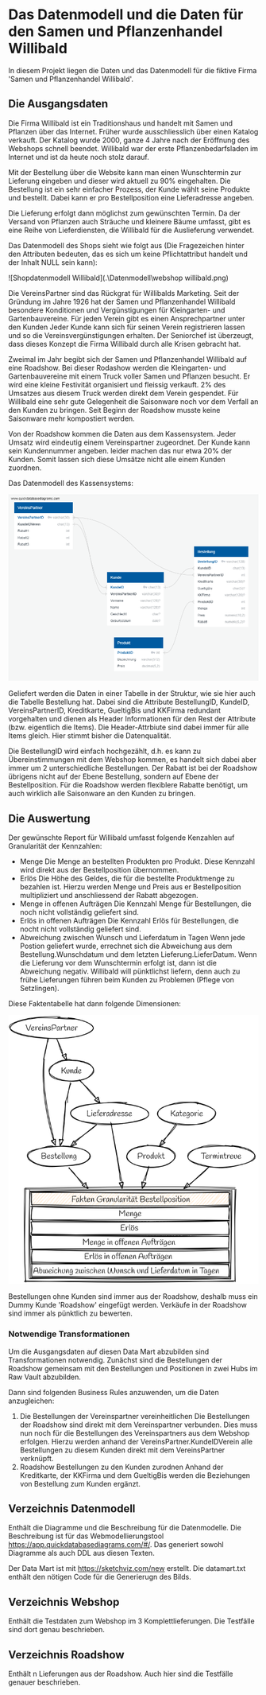 # Das Datenmodell und die Daten für den Samen und Pflanzenhandel Willibald

In diesem Projekt liegen die Daten und das Datenmodell für die fiktive Firma 'Samen und Pflanzenhandel Willibald'.

## Die Ausgangsdaten

Die Firma Willibald ist ein Traditionshaus und handelt mit Samen und Pflanzen über das Internet. Früher wurde ausschliesslich über einen Katalog verkauft. Der Katalog wurde 2000, ganze 4 Jahre nach der Eröffnung des Webshops schnell beendet. Willibald war der erste Pflanzenbedarfsladen im Internet und ist da heute noch stolz darauf.

Mit der Bestellung über die Website kann man einen Wunschtermin zur Lieferung eingeben und dieser wird aktuell zu 90% eingehalten. Die Bestellung ist ein sehr einfacher Prozess, der Kunde wählt seine Produkte und bestellt. Dabei kann er pro Bestellposition eine Lieferadresse angeben.

Die Lieferung erfolgt dann möglichst zum gewünschten Termin. Da der Versand von Pflanzen auch Sträuche und kleinere Bäume umfasst, gibt es eine Reihe von Lieferdiensten, die Willibald für die Auslieferung verwendet.

Das Datenmodell des Shops sieht wie folgt aus (Die Fragezeichen hinter den Attributen bedeuten, das es sich um keine Pflichtattribut handelt und der Inhalt NULL sein kann):

![Shopdatenmodell Willibald](.\Datenmodell\webshop willibald.png)

Die VereinsPartner sind das Rückgrat für Willibalds Marketing. Seit der Gründung im Jahre 1926 hat der Samen und Pflanzenhandel Willibald besondere Konditionen und Vergünstigungen für Kleingarten- und Gartenbauvereine. Für jeden Verein gibt es einen Ansprechpartner unter den Kunden Jeder Kunde kann sich für seinen Verein registrieren lassen und so die Vereinsvergünstigungen erhalten. Der Seniorchef ist überzeugt, dass dieses Konzept die Firma Willibald durch alle Krisen gebracht hat.

Zweimal im Jahr begibt sich der Samen und Pflanzenhandel Willibald auf eine Roadshow. Bei dieser Rodashow werden die Kleingarten- und Gartenbauvereine mit einem Truck voller Samen und Pflanzen besucht. Er wird eine kleine Festivität organisiert und fleissig verkauft. 2% des Umsatzes aus diesem Truck werden direkt dem Verein gespendet. Für Willibald eine sehr gute Gelegenheit die Saisonware noch vor dem Verfall an den Kunden zu bringen. Seit Beginn der Roadshow musste keine Saisonware mehr kompostiert werden. 

Von der Roadshow kommen die Daten aus dem Kassensystem. Jeder Umsatz wird eindeutig einem Vereinspartner zugeordnet. Der Kunde kann sein Kundennummer angeben. leider machen das nur etwa 20% der Kunden. Somit lassen sich diese Umsätze nicht alle einem Kunden zuordnen.

Das Datenmodell des Kassensystems:

![Datenmodell Kassensystem](Datenmodell\Roadashow.png)

Geliefert werden die Daten in einer Tabelle in der Struktur, wie sie hier auch die Tabelle Bestellung hat. Dabei sind die Attribute BestellungID, KundeID, VereinsPartnerID, Kreditkarte, GueltigBis und KKFirma redundant vorgehalten und dienen als Header Informationen für den Rest der Attribute (bzw. eigentlich die Items). Die Header-Attrbiute sind dabei immer für alle Items gleich. Hier stimmt bisher die Datenqualität.

Die BestellungID wird einfach hochgezählt, d.h. es kann zu Übereinstimmungen mit dem Webshop kommen, es handelt sich dabei aber immer um 2 unterschiedliche Bestellungen. Der Rabatt ist bei der Roadshow übrigens nicht auf der Ebene Bestellung, sondern auf Ebene der Bestellposition. Für die Roadshow werden flexiblere Rabatte benötigt, um auch wirklich alle Saisonware an den Kunden zu bringen.



## Die Auswertung

Der gewünschte Report für Willibald umfasst folgende Kenzahlen auf Granularität der Kennzahlen:

- Menge
  Die Menge an bestellten Produkten pro Produkt. Diese Kennzahl wird direkt aus der Bestellposition übernommen.
- Erlös
  Die Höhe des Geldes, die für die bestellte Produktmenge zu bezahlen ist. Hierzu werden Menge und Preis aus er Bestellposition multipliziert und anschliessend der Rabatt abgezogen.
- Menge in offenen Aufträgen
  Die Kennzahl Menge für Bestellungen, die noch nicht vollständig geliefert sind.
- Erlös in offenen Aufträgen
  Die Kennzahl Erlös für Bestellungen, die nocht nicht vollständig geliefert sind.
- Abweichung zwischen Wunsch und Lieferdatum in Tagen
  Wenn jede Postion geliefert wurde, errechnet sich die Abweichung aus dem Bestellung.Wunschdatum und dem letzten Lieferung.LieferDatum. Wenn die Lieferung vor dem Wunschtermin erfolgt ist, dann ist die Abweichung negativ. Willibald will pünktlichst liefern, denn auch zu frühe Lieferungen führen beim Kunden zu Problemen (Pflege von Setzlingen).

Diese Faktentabelle hat dann folgende Dimensionen:

![erster Data Mart für Willibald](Datenmodell\datamart.png)



Bestellungen ohne Kunden sind immer aus der Roadshow, deshalb muss ein Dummy Kunde 'Roadshow' eingefügt werden. Verkäufe in der Roadshow sind immer als pünktlich zu bewerten.

### Notwendige Transformationen

Um die Ausgangsdaten auf diesen Data Mart abzubilden sind Transformationen notwendig. Zunächst sind die Bestellungen der Roadshow gemeinsam mit den Bestellungen und Positionen in zwei Hubs im Raw Vault abzubilden.

Dann sind folgenden Business Rules anzuwenden, um die Daten anzugleichen:

1. Die Bestellungen der Vereinspartner vereinheitlichen
   Die Bestellungen der Roadshow sind direkt mit dem Vereinspartner verbunden. Dies muss nun noch für die Bestellungen des Vereinspartners aus dem Webshop erfolgen. Hierzu werden anhand der VereinsPartner.KundeIDVerein alle Bestellungen zu diesem Kunden direkt mit dem VereinsPartner verknüpft.
2. Roadshow Bestellungen zu den Kunden zurodnen
   Anhand der Kreditkarte, der KKFirma und dem GueltigBis werden die Beziehungen von Bestellung zum Kunden ergänzt.



## Verzeichnis Datenmodell

Enthält die Diagramme und die Beschreibung für die Datenmodelle. Die Beschreibung ist für das Webmodellierungstool https://app.quickdatabasediagrams.com/#/. Das generiert sowohl Diagramme als auch DDL aus diesen Texten.

Der Data Mart ist mit https://sketchviz.com/new erstellt. Die datamart.txt enthält den nötigen Code für die Generierugn des Bilds.



## Verzeichnis Webshop

Enthält die Testdaten zum Webshop im 3 Komplettlieferungen. Die Testfälle sind dort genau beschrieben.



## Verzeichnis Roadshow

Enthält n Lieferungen aus der Roadshow. Auch hier sind die Testfälle genauer beschrieben.
